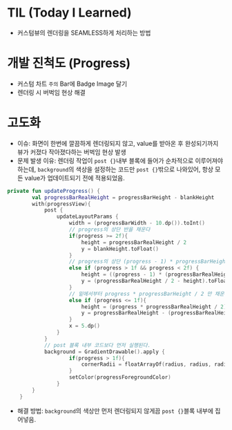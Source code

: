 # TIL (Today I Learned)
- 커스텀뷰의 렌더링을 SEAMLESS하게 처리하는 방법

# 개발 진척도 (Progress)
- 커스텀 차트 `주의` Bar에 Badge Image 달기
- 렌더링 시 버벅임 현상 해결

# 고도화
- 이슈: 화면이 한번에 깔끔하게 렌더링되지 않고, value를 받아온 후 완성되기까지 뷰가 커졌다 작아졌다하는 버벅임 현상 발생
- 문제 발생 이유: 렌더링 작업이 `post {}`내부 블록에 들어가 순차적으로 이루어져야 하는데, `background`의 색상을 설정하는 코드만 `post {}`밖으로 나와있어, 항상 모든 value가 업데이트되기 전에 적용되었음.

```kotlin
private fun updateProgress() {
        val progressBarRealHeight = progressBarHeight - blankHeight
        with(progressView){
            post {
                updateLayoutParams {
                    width = (progressBarWidth - 10.dp()).toInt()
                    // progress의 상단 반을 채운다
                    if(progress >= 2f){
                        height = progressBarRealHeight / 2
                        y = blankHeight.toFloat()
                    }
                    // progress의 상단 (progress - 1) * progressBarHeight / 2 를 채운다
                    else if (progress > 1f && progress < 2f) {
                        height = ((progress - 1) * (progressBarRealHeight / 2)).toInt()
                        y = (progressBarRealHeight / 2 - height).toFloat() + blankHeight
                    }
                    // 밑에서부터 progress * progressBarHeight / 2 만 채운다
                    else if (progress <= 1f){
                        height = (progress * progressBarRealHeight / 2).toInt()
                        y = progressBarRealHeight - (progressBarRealHeight / 2 * progress) + blankHeight
                    }
                    x = 5.dp()
                }
            }
            // post 블록 내부 코드보다 먼저 실행된다.
            background = GradientDrawable().apply {
                    if(progress > 1f){
                        cornerRadii = floatArrayOf(radius, radius, radius, radius, 0.dp(), 0.dp(), 0.dp(), 0.dp())
                    }
                    setColor(progressForegroundColor)
                }
        }
    }
```
- 해결 방법: `background`의 색상만 먼저 렌더링되지 않게끔 `post {}`블록 내부에 집어넣음.